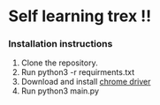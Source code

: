 # Self learning trex !!

### Installation instructions
1. Clone the repository.
1. Run python3 -r requirments.txt
1. Download and install [chrome driver](https://chromedriver.storage.googleapis.com/index.html?path=2.40/)
1. Run python3 main.py

